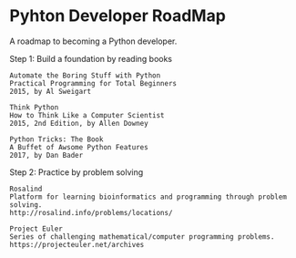 # Pyhton Developer RoadMap
A roadmap to becoming a Python developer.

Step 1: Build a foundation by reading books

    Automate the Boring Stuff with Python
    Practical Programming for Total Beginners
    2015, by Al Sweigart
    
    Think Python 
    How to Think Like a Computer Scientist
    2015, 2nd Edition, by Allen Downey
    
    Python Tricks: The Book
    A Buffet of Awsome Python Features
    2017, by Dan Bader
    
Step 2: Practice by problem solving

    Rosalind
    Platform for learning bioinformatics and programming through problem solving.
    http://rosalind.info/problems/locations/
    
    Project Euler
    Series of challenging mathematical/computer programming problems.
    https://projecteuler.net/archives
    

